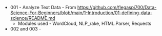 - 001 - Analyze Text Data - From https://github.com/flegaspi700/Data-Science-For-Beginners/blob/main/1-Introduction/01-defining-data-science/README.md
     - Modules used - WordCloud, NLP_rake, HTML.Parser, Requests
- 002 and 003 - 